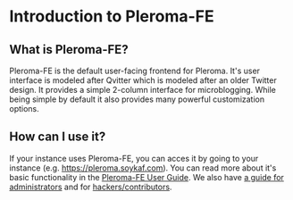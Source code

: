 # Introduction to Pleroma-FE
## What is Pleroma-FE?

Pleroma-FE is the default user-facing frontend for Pleroma. It's user interface is modeled after Qvitter which is modeled after an older Twitter design. It provides a simple 2-column interface for microblogging. While being simple by default it also provides many powerful customization options.

## How can I use it?

If your instance uses Pleroma-FE, you can acces it by going to your instance (e.g. <https://pleroma.soykaf.com>). You can read more about it's basic functionality in the [Pleroma-FE User Guide](./USER_GUIDE.md). We also have [a guide for administrators](./CONFIGURATION.md) and for [hackers/contributors](./HACKING.md).
